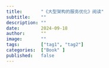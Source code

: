 ```yaml
---
title:       "《大型架构的服务优化》阅读"
subtitle:    ""
description: ""
date:        2024-09-18
author:      ""
image:       ""
tags:        ["tag1", "tag2"]
categories:  ["Book" ]
published:   false
---
```

